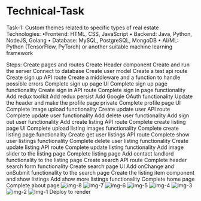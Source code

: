# Technical-Task

Task-1: Custom themes related to specific types of real estate 
Technologies: 
•Frontend: HTML, CSS, JavaScript
• Backend: Java, Python, NodeJS, Golang
• Database: MySQL, PostgreSQL, MongoDB
• AI/ML: Python (TensorFlow, PyTorch) or another suitable machine learning
framework

Steps: Create pages and routes
Create Header component 
Create and run the server 
Connect to database 
Create user model
Create a test api route
Create sign up API route
Create a middleware and a function to handle possible errors
Complete sign up page Ul
Complete sign up page functionality
Create sign in API route
Complete sign in page functionality
Add redux toolkit
Add redux persist
Add Google OAuth functionality
Update the header and make the profile page private
Complete profile page Ul
Complete image upload functionality
Create update user API route
Complete update user functionality 
Add delete user functionality
Add sign out user functionality
Add create listing API route
Complete create listing page Ul
Complete upload listing images functionality 
Complete create listing page functionality 
Create get user listings API route
Complete show user listings functionality
Complete delete user listing functionality
Create update listing API route
Complete update listing functionality 
Add image slider to the listing page
Complete listing page
Add contact landlord functionality to the listing page
Create search API route
Complete header search form functionality
Create search page Ul
Add onChange and onSubmit functionality to the search page
Create the listing item component and show listings
Add show more listings functionality
Complete home page
Complete about page
![img-8](https://github.com/user-attachments/assets/0a2c63f2-8faf-42ba-8a70-f9062edc9469)
![img-7](https://github.com/user-attachments/assets/3c097483-0cd1-4862-923d-1fa37a790db5)
![img-6](https://github.com/user-attachments/assets/15d6a263-082a-451c-bcfa-6912ffd590ee)
![img-5](https://github.com/user-attachments/assets/79ab2143-3ae7-4a37-bc25-e909f343bd01)
![img-4](https://github.com/user-attachments/assets/5d6cd071-856d-407e-bdd0-a9cb46019632)
![img-3](https://github.com/user-attachments/assets/2a31a0ec-fc66-4a21-8dc9-255fa52aba90)
![img-2](https://github.com/user-attachments/assets/350e6369-5368-4541-b5a2-d30103418181)
![Img-1](https://github.com/user-attachments/assets/46585b6b-d570-451d-9bca-dbe2c856ee9b)
Deploy to render
